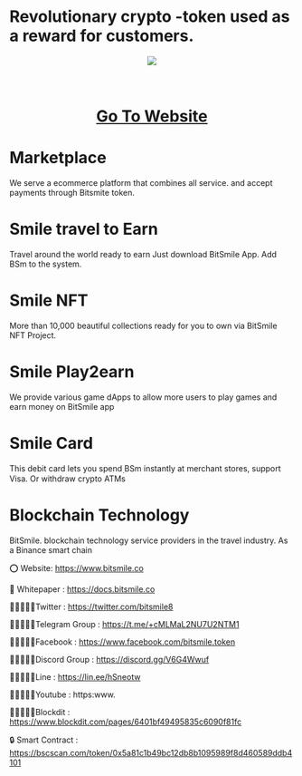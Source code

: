 # Revolutionary crypto -token used as a reward for customers.

<div align="center"><img src="https://lqbfinance.com/wp-content/uploads/2023/03/BSM-LOGO1.png" /><br />
</div>
<div align="center">
  <h1><br />
    <a href="https://www.bitsmile.co/" target="_blank">Go To Website<br />
    </a></h1>
</div>


# Marketplace

We serve a ecommerce platform that combines all service. and accept payments through Bitsmite token.

# Smile travel to Earn
Travel around the world ready to earn Just download BitSmile App. Add BSm to the system.

# Smile NFT
More than 10,000 beautiful collections ready for you to own via BitSmile NFT Project.

# Smile Play2earn
We provide various game dApps to allow more users to play games and earn money on BitSmile app

# Smile Card
This debit card lets you spend ฺBSm instantly at merchant stores, support Visa. Or withdraw crypto ATMs

# Blockchain Technology
BitSmile. blockchain technology service providers in the travel industry. As a Binance smart chain

⭕ Website: https://www.bitsmile.co

📄 Whitepaper : https://docs.bitsmile.co

👨🏿‍🤝‍👨🏿Twitter : https://twitter.com/bitsmile8

👨🏿‍🤝‍👨🏿Telegram Group : https://t.me/+cMLMaL2NU7U2NTM1

👨🏿‍🤝‍👨🏿Facebook : https://www.facebook.com/bitsmile.token

👨🏿‍🤝‍👨🏿Discord Group : https://discord.gg/V6G4Wwuf

👨🏿‍🤝‍👨🏿Line : https://lin.ee/hSneotw

👨🏿‍🤝‍👨🏿Youtube : https:www.

👨🏿‍🤝‍👨🏿Blockdit : https://www.blockdit.com/pages/6401bf49495835c6090f81fc

🔒 Smart Contract : https://bscscan.com/token/0x5a81c1b49bc12db8b1095989f8d460589ddb4101

